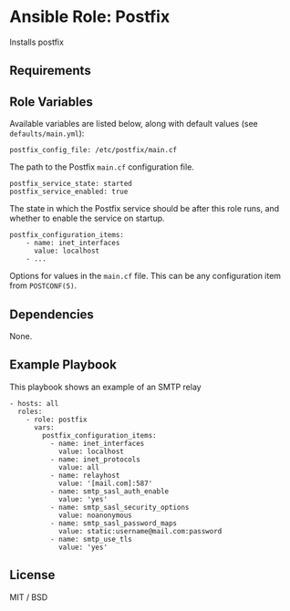 # Ansible Role: Postfix

Installs postfix

## Requirements


## Role Variables

Available variables are listed below, along with default values (see `defaults/main.yml`):

    postfix_config_file: /etc/postfix/main.cf

The path to the Postfix `main.cf` configuration file.

    postfix_service_state: started
    postfix_service_enabled: true

The state in which the Postfix service should be after this role runs, and whether to enable the service on startup.

    postfix_configuration_items:
        - name: inet_interfaces
          value: localhost
        - ...
    
Options for values in the `main.cf` file. This can be any configuration item from `POSTCONF(5)`.

## Dependencies

None.

## Example Playbook
This playbook shows an example of an SMTP relay

    - hosts: all
      roles:
        - role: postfix
          vars:
            postfix_configuration_items:
              - name: inet_interfaces
                value: localhost
              - name: inet_protocols
                value: all
              - name: relayhost
                value: '[mail.com]:587'
              - name: smtp_sasl_auth_enable
                value: 'yes'
              - name: smtp_sasl_security_options
                value: noanonymous
              - name: smtp_sasl_password_maps
                value: static:username@mail.com:password
              - name: smtp_use_tls
                value: 'yes'

## License

MIT / BSD

